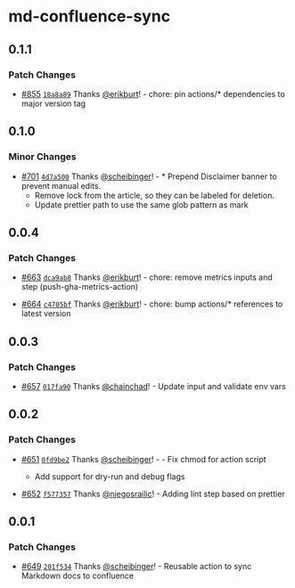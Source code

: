 # md-confluence-sync

## 0.1.1

### Patch Changes

- [#855](https://github.com/smartcontractkit/.github/pull/855)
  [`18a8a89`](https://github.com/smartcontractkit/.github/commit/18a8a89b23006355003b705d55acaf329c384d94)
  Thanks [@erikburt](https://github.com/erikburt)! - chore: pin actions/\*
  dependencies to major version tag

## 0.1.0

### Minor Changes

- [#701](https://github.com/smartcontractkit/.github/pull/701)
  [`4d7a500`](https://github.com/smartcontractkit/.github/commit/4d7a50021f8876fd3a8ba04ace228cf00087d959)
  Thanks [@scheibinger](https://github.com/scheibinger)! - \* Prepend Disclaimer
  banner to prevent manual edits.
  - Remove lock from the article, so they can be labeled for deletion.
  - Update prettier path to use the same glob pattern as mark

## 0.0.4

### Patch Changes

- [#663](https://github.com/smartcontractkit/.github/pull/663)
  [`dca9ab8`](https://github.com/smartcontractkit/.github/commit/dca9ab89d734e82738b8aa52bd25d09b205ec6ee)
  Thanks [@erikburt](https://github.com/erikburt)! - chore: remove metrics
  inputs and step (push-gha-metrics-action)

- [#664](https://github.com/smartcontractkit/.github/pull/664)
  [`c4705bf`](https://github.com/smartcontractkit/.github/commit/c4705bfdbf6c8e57c080d82a3c4f013aa96a2dfb)
  Thanks [@erikburt](https://github.com/erikburt)! - chore: bump actions/\*
  references to latest version

## 0.0.3

### Patch Changes

- [#657](https://github.com/smartcontractkit/.github/pull/657)
  [`017fa90`](https://github.com/smartcontractkit/.github/commit/017fa90bbd19abe1a0ce0d374f979787982e09c1)
  Thanks [@chainchad](https://github.com/chainchad)! - Update input and validate
  env vars

## 0.0.2

### Patch Changes

- [#651](https://github.com/smartcontractkit/.github/pull/651)
  [`0fd9be2`](https://github.com/smartcontractkit/.github/commit/0fd9be26e1c0d896b300ce13732105e4e220bac9)
  Thanks [@scheibinger](https://github.com/scheibinger)! - - Fix chmod for
  action script

  - Add support for dry-run and debug flags

- [#652](https://github.com/smartcontractkit/.github/pull/652)
  [`f577357`](https://github.com/smartcontractkit/.github/commit/f5773579fbec745b6fac10ea6b38ab1393926bed)
  Thanks [@njegosrailic](https://github.com/njegosrailic)! - Adding lint step
  based on prettier

## 0.0.1

### Patch Changes

- [#649](https://github.com/smartcontractkit/.github/pull/649)
  [`201f534`](https://github.com/smartcontractkit/.github/commit/201f53447277bceabf3a815a0bb084f31328fa93)
  Thanks [@scheibinger](https://github.com/scheibinger)! - Reusable action to
  sync Markdown docs to confluence
